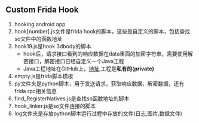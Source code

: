 ## Custom Frida Hook 
1. hooking android app
2. hook[number].js文件是frida hook的脚本，这些是自定义的脚本，包括查找so文件中的函数地址
3. hook19.js是hook 3dbody的脚本
    - hook后，请求接口看到的响应数据在data里面的加密字符串，需要使用解密接口，解密接口已经自定义一个Java工程
    - Java工程地址在GitHub上，[地址](https://github.com/shuirouyan/decrypt-string),工程是**私有的(private)** 
4. empty.js是frida脚本模板
5. py文件夹是python脚本，用于发送请求，获取响应数据，解密数据，还有frida rpc相关信息
6. find_RegisterNatives.js是查找so函数地址的脚本
7. hook_linker.js是so文件连接的脚本
8. log文件夹是存放python脚本运行过程中存放的文件(日志,图片,数据文件)
